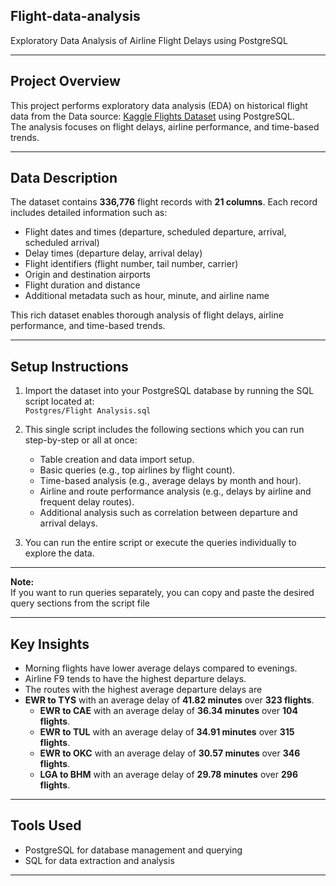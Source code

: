 ## Flight-data-analysis
Exploratory Data Analysis of Airline Flight Delays using PostgreSQL

---
## Project Overview 
This project performs exploratory data analysis (EDA) on historical flight data from the Data source: [Kaggle Flights Dataset](https://www.kaggle.com/datasets/mahoora00135/flights) using PostgreSQL.  
The analysis focuses on flight delays, airline performance, and time-based trends.

---
## Data Description 
The dataset contains **336,776** flight records with **21 columns**. Each record includes detailed information such as:

- Flight dates and times (departure, scheduled departure, arrival, scheduled arrival)
- Delay times (departure delay, arrival delay)
- Flight identifiers (flight number, tail number, carrier)
- Origin and destination airports
- Flight duration and distance
- Additional metadata such as hour, minute, and airline name
  
This rich dataset enables thorough analysis of flight delays, airline performance, and time-based trends.

---
## Setup Instructions
1. Import the dataset into your PostgreSQL database by running the SQL script located at:  
   `Postgres/Flight Analysis.sql`
   
3. This single script includes the following sections which you can run step-by-step or all at once:

   - Table creation and data import setup.
   - Basic queries (e.g., top airlines by flight count).
   - Time-based analysis (e.g., average delays by month and hour).
   - Airline and route performance analysis (e.g., delays by airline and frequent delay routes).
   - Additional analysis such as correlation between departure and arrival delays.

4. You can run the entire script or execute the queries individually to explore the data.

---

**Note:**  
If you want to run queries separately, you can copy and paste the desired query sections from the script file

---

## Key Insights
- Morning flights have lower average delays compared to evenings.
- Airline F9 tends to have the highest departure delays.
- The routes with the highest average departure delays are
- **EWR to TYS** with an average delay of **41.82 minutes** over **323 flights**.
  - **EWR to CAE** with an average delay of **36.34 minutes** over **104 flights**.
  - **EWR to TUL** with an average delay of **34.91 minutes** over **315 flights**.
  - **EWR to OKC** with an average delay of **30.57 minutes** over **346 flights**.
  - **LGA to BHM** with an average delay of **29.78 minutes** over **296 flights**.
---

## Tools Used

- PostgreSQL for database management and querying  
- SQL for data extraction and analysis
- ---
